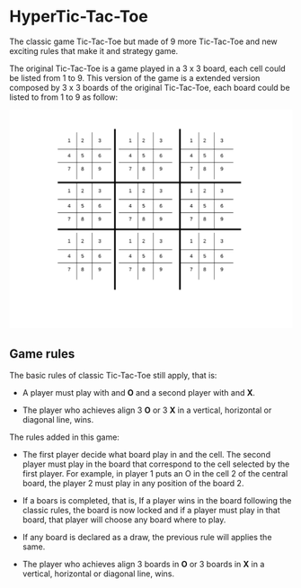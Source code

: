 # HyperTic-Tac-Toe
The classic game Tic-Tac-Toe but made of 9 more Tic-Tac-Toe and new exciting rules that make it and strategy game.

The original Tic-Tac-Toe is a game played in a 3 x 3 board, each cell could be listed from 1 to 9. This version of the game is a extended version composed by 3 x 3 boards of the original Tic-Tac-Toe, each board could be listed to from 1 to 9 as follow:

![Map of the Screen](map.png)

## Game rules
The basic rules of classic Tic-Tac-Toe still apply, that is:

* A player must play with and **O** and a second player with and **X**.

* The player who achieves align 3 **O** or 3 **X** in a vertical, horizontal or diagonal line, wins.

The rules added in this game:

* The first player decide what board play in and the cell. The second player must play in the board that correspond to the cell selected by the first player. For example, in player 1 puts an O in the cell 2 of the central board, the player 2 must play in any position of the board 2.

* If a boars is completed, that is, If a player wins in the board following the classic rules, the board is now locked and if a player must play  in that board, that player will choose any board where to play.

* If any board is declared as a draw, the previous rule will applies the same.

* The player who achieves align 3 boards in **O** or 3  boards in **X** in a vertical, horizontal or diagonal line, wins.
